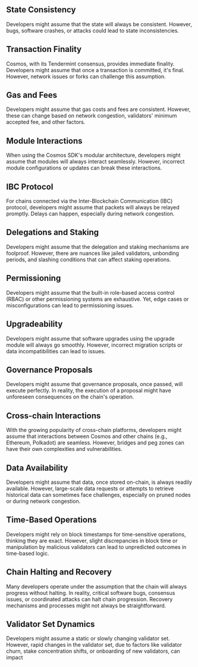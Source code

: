 ## State Consistency

Developers might assume that the state will always be consistent. However, bugs, software crashes, or attacks could lead to state inconsistencies.

##  Transaction Finality

Cosmos, with its Tendermint consensus, provides immediate finality. Developers might assume that once a transaction is committed, it's final. However, network issues or forks can challenge this assumption.

##  Gas and Fees 

Developers might assume that gas costs and fees are consistent. However, these can change based on network congestion, validators' minimum accepted fee, and other factors.

##  Module Interactions

When using the Cosmos SDK's modular architecture, developers might assume that modules will always interact seamlessly. However, incorrect module configurations or updates can break these interactions.

##  IBC Protocol 

For chains connected via the Inter-Blockchain Communication (IBC) protocol, developers might assume that packets will always be relayed promptly. Delays can happen, especially during network congestion.

##  Delegations and Staking

Developers might assume that the delegation and staking mechanisms are foolproof. However, there are nuances like jailed validators, unbonding periods, and slashing conditions that can affect staking operations.

##  Permissioning 

Developers might assume that the built-in role-based access control (RBAC) or other permissioning systems are exhaustive. Yet, edge cases or misconfigurations can lead to permissioning issues.

##  Upgradeability

Developers might assume that software upgrades using the upgrade module will always go smoothly. However, incorrect migration scripts or data incompatibilities can lead to issues.

##  Governance Proposals

Developers might assume that governance proposals, once passed, will execute perfectly. In reality, the execution of a proposal might have unforeseen consequences on the chain's operation.

##  Cross-chain Interactions

With the growing popularity of cross-chain platforms, developers might assume that interactions between Cosmos and other chains (e.g., Ethereum, Polkadot) are seamless. However, bridges and peg zones can have their own complexities and vulnerabilities.

## Data Availability

Developers might assume that data, once stored on-chain, is always readily available. However, large-scale data requests or attempts to retrieve historical data can sometimes face challenges, especially on pruned nodes or during network congestion.

## Time-Based Operations

Developers might rely on block timestamps for time-sensitive operations, thinking they are exact. However, slight discrepancies in block time or manipulation by malicious validators can lead to unpredicted outcomes in time-based logic.

## Chain Halting and Recovery

Many developers operate under the assumption that the chain will always progress without halting. In reality, critical software bugs, consensus issues, or coordinated attacks can halt chain progression. Recovery mechanisms and processes might not always be straightforward.

## Validator Set Dynamics

Developers might assume a static or slowly changing validator set. However, rapid changes in the validator set, due to factors like validator churn, stake concentration shifts, or onboarding of new validators, can impact
